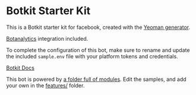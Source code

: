 # Botkit Starter Kit

This is a Botkit starter kit for facebook, created with the [Yeoman generator](https://github.com/howdyai/botkit/tree/master/packages/generator-botkit#readme).

[Botanalytics](https://botanalytics.co/) integration included.

To complete the configuration of this bot, make sure to rename and update the included `sample.env` file with your platform tokens and credentials.

[Botkit Docs](https://botkit.ai/docs/v4)

This bot is powered by [a folder full of modules](https://botkit.ai/docs/v4/core.html#organize-your-bot-code).
Edit the samples, and add your own in the [features/](features/) folder.

